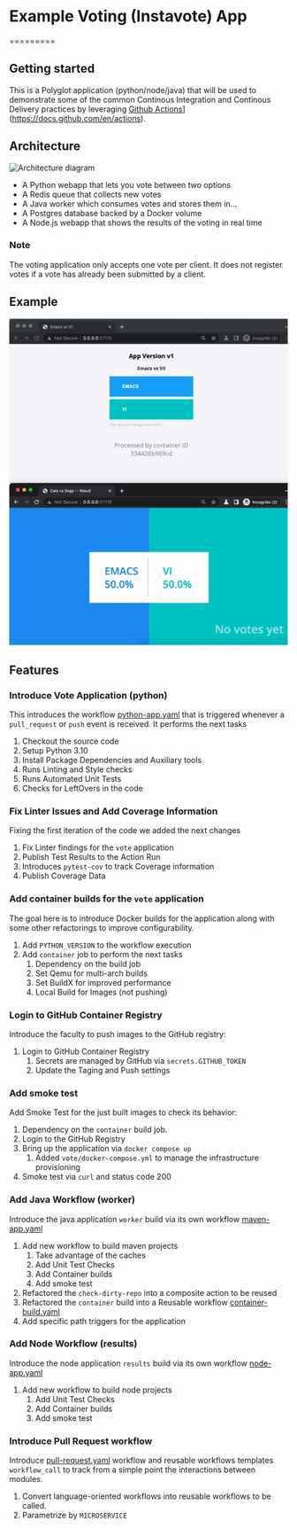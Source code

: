 # Example Voting (Instavote) App

=========

## Getting started

This is a Polyglot application (python/node/java) that will be used to demonstrate
some of the common Continous Integration and Continous Delivery practices by leveraging
[Github Actions](https://docs.github.com/en/actions)](https://docs.github.com/en/actions).

## Architecture

![Architecture diagram](architecture.png)

* A Python webapp that lets you vote between two options
* A Redis queue that collects new votes
* A Java worker which consumes votes and stores them in…
* A Postgres database backed by a Docker volume
* A Node.js webapp that shows the results of the voting in real time

### Note

The voting application only accepts one vote per client. It does not register votes
if a vote has already been submitted by a client.

## Example

![Example](docs/example.gif)

## Features

### Introduce Vote Application (python)

This introduces the workflow [python-app.yaml](.github/workflows/python-app.yaml)
that is triggered whenever a `pull_request` or `push` event is received. It performs
the next tasks

1. Checkout the source code
1. Setup Python 3.10
1. Install Package Dependencies and Auxiliary tools
1. Runs Linting and Style checks
1. Runs Automated Unit Tests
1. Checks for LeftOvers in the code

### Fix Linter Issues and Add Coverage Information

Fixing the first iteration of the code we added the next changes

1. Fix Linter findings for the `vote` application
1. Publish Test Results to the Action Run
1. Introduces `pytest-cov` to track Coverage information
1. Publish Coverage Data

### Add container builds for the `vote` application

The goal here is to introduce Docker builds for the application along with some other refactorings
to improve configurability.

1. Add `PYTHON_VERSION` to the workflow execution
1. Add `container` job to perform the next tasks
    1. Dependency on the build job
    1. Set Qemu for multi-arch builds
    1. Set BuildX for improved performance
    1. Local Build for Images (not pushing)

### Login to GitHub Container Registry

Introduce the faculty to push images to the GitHub registry:

1. Login to GitHub Container Registry
    1. Secrets are managed by GitHub via `secrets.GITHUB_TOKEN`
    1. Update the Taging and Push settings

### Add smoke test

Add Smoke Test for the just built images to check its behavior:

1. Dependency on the `container` build job.
1. Login to the GitHub Registry
1. Bring up the application via `docker compose up`
    1. Added `vote/docker-compose.yml` to manage the infrastructure provisioning
1. Smoke test via `curl` and status code 200

### Add Java Workflow (worker)

Introduce the java application `worker` build via its own workflow [maven-app.yaml](.github/workflows/maven-app.yaml)

1. Add new workflow to build maven projects
    1. Take advantage of the caches
    1. Add Unit Test Checks
    1. Add Container builds
    1. Add smoke test
1. Refactored the `check-dirty-repo` into a composite action to be reused
1. Refactored the `container` build into a Reusable workflow [container-build.yaml](.github/workflows/container-build.yaml)
1. Add specific path triggers for the application

### Add Node Workflow (results)

Introduce the node application `results` build via its own workflow [node-app.yaml](.github/workflows/node-app.yaml)

1. Add new workflow to build node projects
    1. Add Unit Test Checks
    1. Add Container builds
    1. Add smoke test

### Introduce Pull Request workflow

Introduce [pull-request.yaml](.github/workflows/pull-request.yaml) workflow and
reusable workflows templates `workflow_call` to track from a simple point the interactions
between modules.

1. Convert language-oriented workflows into reusable workflows to be called.
1. Parametrize by `MICROSERVICE`
